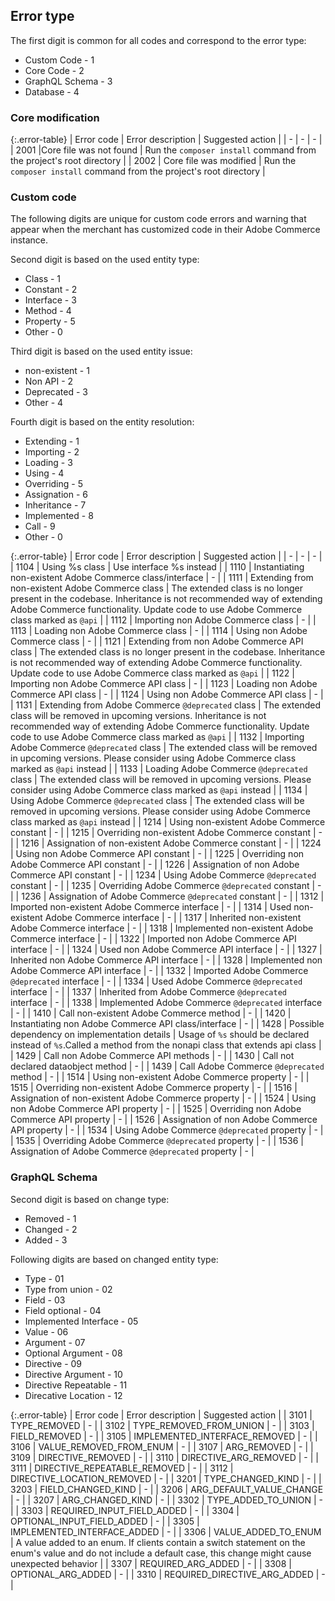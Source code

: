 <!--Note: The error code tables in this file are auto-generated from source code. To request changes to error code descriptions or suggestions, submit a GitHub issue to [Adobe Commerce repository](https://repo.magento.com/).-->
## Error type

The first digit is common for all codes and correspond to the error type:

*  Custom Code - 1
*  Core Code - 2
*  GraphQL Schema - 3
*  Database - 4

### Core modification

{:.error-table}
| Error code | Error description | Suggested action |
| - | - | - |
| 2001 |Core file was not found | Run the `composer install` command from the project's root directory |
| 2002 | Core file was modified | Run the `composer install` command from the project's root directory |

### Custom code

The following digits are unique for custom code errors and warning that appear when the merchant has customized code in their Adobe Commerce instance.

Second digit is based on the used entity type:

*  Class - 1
*  Constant - 2
*  Interface - 3
*  Method - 4
*  Property - 5
*  Other - 0

Third digit is based on the used entity issue:

*  non-existent - 1
*  Non API - 2
*  Deprecated - 3
*  Other - 4

Fourth digit is based on the entity resolution:

*  Extending - 1
*  Importing - 2
*  Loading - 3
*  Using - 4
*  Overriding - 5
*  Assignation - 6
*  Inheritance - 7
*  Implemented - 8
*  Call - 9
*  Other - 0

{:.error-table}
| Error code | Error description | Suggested action |
| - | - | - |
| 1104 | Using %s class | Use interface %s instead |
| 1110 | Instantiating non-existent Adobe Commerce class/interface | - |
| 1111 | Extending from non-existent Adobe Commerce class | The extended class is no longer present in the codebase. Inheritance is not recommended way of extending Adobe Commerce functionality. Update code to use Adobe Commerce class marked as `@api` |
| 1112 | Importing non Adobe Commerce class | - |
| 1113 | Loading non Adobe Commerce class | - |
| 1114 | Using non Adobe Commerce class | - |
| 1121 | Extending from non Adobe Commerce API class | The extended class is no longer present in the codebase. Inheritance is not recommended way of extending Adobe Commerce functionality. Update code to use Adobe Commerce class marked as `@api` |
| 1122 | Importing non Adobe Commerce API class | - |
| 1123 | Loading non Adobe Commerce API class | - |
| 1124 | Using non Adobe Commerce API class | - |
| 1131 | Extending from Adobe Commerce ``@deprecated`` class | The extended class will be removed in upcoming versions. Inheritance is not recommended way of extending Adobe Commerce functionality. Update code to use Adobe Commerce class marked as `@api` |
| 1132 | Importing Adobe Commerce `@deprecated` class | The extended class will be removed in upcoming versions. Please consider using Adobe Commerce class marked as `@api` instead |
| 1133 | Loading Adobe Commerce `@deprecated` class | The extended class will be removed in upcoming versions. Please consider using Adobe Commerce class marked as `@api` instead |
| 1134 | Using Adobe Commerce `@deprecated` class | The extended class will be removed in upcoming versions. Please consider using Adobe Commerce class marked as `@api` instead |
| 1214 | Using non-existent Adobe Commerce constant | - |
| 1215 | Overriding non-existent Adobe Commerce constant | - |
| 1216 | Assignation of non-existent Adobe Commerce constant | - |
| 1224 | Using non Adobe Commerce API constant	 | - |
| 1225 | Overriding non Adobe Commerce API constant | - |
| 1226 | Assignation of non Adobe Commerce API constant | - |
| 1234 | Using Adobe Commerce `@deprecated` constant | - |
| 1235 | Overriding Adobe Commerce `@deprecated` constant | - |
| 1236 | Assignation of Adobe Commerce `@deprecated` constant | - |
| 1312 | Imported non-existent Adobe Commerce interface | - |
| 1314 | Used non-existent Adobe Commerce interface | - |
| 1317 | Inherited non-existent Adobe Commerce interface | - |
| 1318 | Implemented non-existent Adobe Commerce interface | - |
| 1322 | Imported non Adobe Commerce API interface | - |
| 1324 | Used non Adobe Commerce API interface | - |
| 1327 | Inherited non Adobe Commerce API interface	 | - |
| 1328 | Implemented non Adobe Commerce API interface | - |
| 1332 | Imported Adobe Commerce `@deprecated` interface | - |
| 1334 | Used Adobe Commerce `@deprecated` interface | - |
| 1337 | Inherited from Adobe Commerce `@deprecated` interface | - |
| 1338 | Implemented Adobe Commerce `@deprecated` interface | - |
| 1410 | Call non-existent Adobe Commerce method | - |
| 1420 | Instantiating non Adobe Commerce API class/interface | - |
| 1428 | Possible dependency on implementation details | Usage of `%s` should be declared instead of `%s`.Called a method from the nonapi class that extends api class |
| 1429 | Call non Adobe Commerce API methods | - |
| 1430 | Call not declared dataobject method | - |
| 1439 | Call Adobe Commerce `@deprecated` method	 | - |
| 1514 | Using non-existent Adobe Commerce property | - |
| 1515 | Overriding non-existent Adobe Commerce property | - |
| 1516 | Assignation of non-existent Adobe Commerce property | - |
| 1524 | Using non Adobe Commerce API property | - |
| 1525 | Overriding non Adobe Commerce API property | - |
| 1526 | Assignation of non Adobe Commerce API property | - |
| 1534 | Using Adobe Commerce `@deprecated` property | - |
| 1535 | Overriding Adobe Commerce `@deprecated` property | - |
| 1536 | Assignation of Adobe Commerce `@deprecated` property | - |

### GraphQL Schema

Second digit is based on change type:

*  Removed - 1
*  Changed - 2
*  Added - 3

Following digits are based on changed entity type:

*  Type - 01
*  Type from union - 02
*  Field - 03
*  Field optional - 04
*  Implemented Interface - 05
*  Value - 06
*  Argument - 07
*  Optional Argument - 08
*  Directive - 09
*  Directive Argument - 10
*  Directive Repeatable - 11
*  Direcative Location - 12

{:.error-table}
| Error code | Error description | Suggested action |
| 3101 | TYPE_REMOVED | - |
| 3102 | TYPE_REMOVED_FROM_UNION | - |
| 3103 | FIELD_REMOVED | - |
| 3105 | IMPLEMENTED_INTERFACE_REMOVED | - |
| 3106 | VALUE_REMOVED_FROM_ENUM | - |
| 3107 | ARG_REMOVED | - |
| 3109 | DIRECTIVE_REMOVED | - |
| 3110 | DIRECTIVE_ARG_REMOVED | - |
| 3111 | DIRECTIVE_REPEATABLE_REMOVED | - |
| 3112 | DIRECTIVE_LOCATION_REMOVED | - |
| 3201 | TYPE_CHANGED_KIND | - |
| 3203 | FIELD_CHANGED_KIND | - |
| 3206 | ARG_DEFAULT_VALUE_CHANGE | - |
| 3207 | ARG_CHANGED_KIND | - |
| 3302 | TYPE_ADDED_TO_UNION | - |
| 3303 | REQUIRED_INPUT_FIELD_ADDED | - |
| 3304 | OPTIONAL_INPUT_FIELD_ADDED | - |
| 3305 | IMPLEMENTED_INTERFACE_ADDED | - |
| 3306 | VALUE_ADDED_TO_ENUM | A value added to an enum. If clients contain a switch statement on the enum's value and do not include a default case, this change might cause unexpected behavior |
| 3307 | REQUIRED_ARG_ADDED | - |
| 3308 | OPTIONAL_ARG_ADDED | - |
| 3310 | REQUIRED_DIRECTIVE_ARG_ADDED | - |
